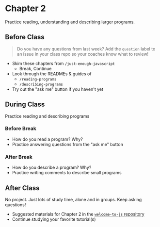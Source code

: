 # Chapter 2

Practice reading, understanding and describing larger programs.

## Before Class

> Do you have any questions from last week? Add the `question` label to an issue in your class repo so your coaches know what to review!

- Skim these chapters from `/just-enough-javascript`
  - Break, Continue
- Look through the READMEs & guides of
  - `/reading-programs`
  - `/describing-programs`
- Try out the "ask me" button if you haven't yet

## During Class

Practice reading and describing programs

### Before Break

- How do you read a program? Why?
- Practice answering questions from the "ask me" button

### After Break

- How do you describe a program? Why?
- Practice writing comments to describe small programs

## After Class

No project. Just lots of study time, alone and in groups. Keep asking questions!

- Suggested materials for Chapter 2 in the [`welcome-to-js` repository](https://github.com/HackYourFutureBelgium/welcome-to-js)
- Continue studying your favorite tutorial(s)
